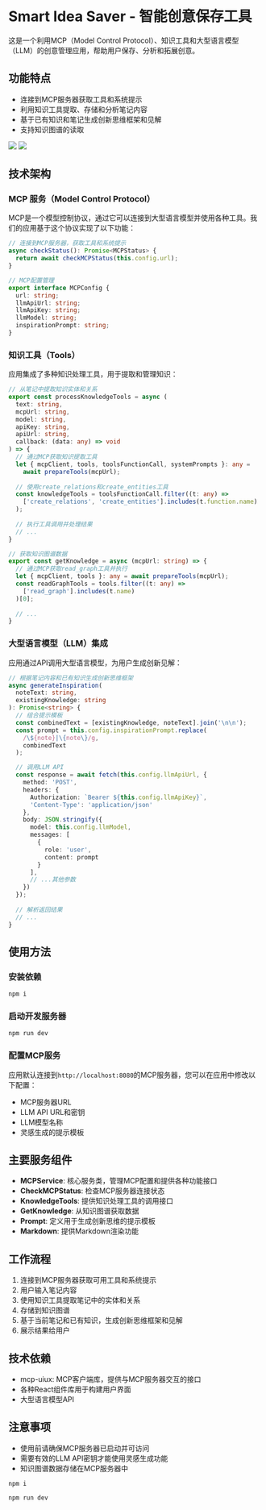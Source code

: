 # Smart Idea Saver - 智能创意保存工具

这是一个利用MCP（Model Control Protocol）、知识工具和大型语言模型（LLM）的创意管理应用，帮助用户保存、分析和拓展创意。

## 功能特点

- 连接到MCP服务器获取工具和系统提示
- 利用知识工具提取、存储和分析笔记内容
- 基于已有知识和笔记生成创新思维框架和见解
- 支持知识图谱的读取

![](./public/1744705913290.png)
![](./public/1744705886090.png)

## 技术架构

### MCP 服务（Model Control Protocol）

MCP是一个模型控制协议，通过它可以连接到大型语言模型并使用各种工具。我们的应用基于这个协议实现了以下功能：

```typescript
// 连接到MCP服务器，获取工具和系统提示
async checkStatus(): Promise<MCPStatus> {
  return await checkMCPStatus(this.config.url);
}

// MCP配置管理
export interface MCPConfig {
  url: string;
  llmApiUrl: string;
  llmApiKey: string;
  llmModel: string;
  inspirationPrompt: string;
}
```

### 知识工具（Tools）

应用集成了多种知识处理工具，用于提取和管理知识：

```typescript
// 从笔记中提取知识实体和关系
export const processKnowledgeTools = async (
  text: string,
  mcpUrl: string,
  model: string,
  apiKey: string,
  apiUrl: string,
  callback: (data: any) => void
) => {
  // 通过MCP获取知识提取工具
  let { mcpClient, tools, toolsFunctionCall, systemPrompts }: any =
    await prepareTools(mcpUrl);
    
  // 使用create_relations和create_entities工具
  const knowledgeTools = toolsFunctionCall.filter((t: any) =>
    ['create_relations', 'create_entities'].includes(t.function.name)
  );
  
  // 执行工具调用并处理结果
  // ...
}

// 获取知识图谱数据
export const getKnowledge = async (mcpUrl: string) => {
  // 通过MCP获取read_graph工具并执行
  let { mcpClient, tools }: any = await prepareTools(mcpUrl);
  const readGraphTools = tools.filter((t: any) =>
    ['read_graph'].includes(t.name)
  )[0];
  
  // ...
}
```

### 大型语言模型（LLM）集成

应用通过API调用大型语言模型，为用户生成创新见解：

```typescript
// 根据笔记内容和已有知识生成创新思维框架
async generateInspiration(
  noteText: string,
  existingKnowledge: string
): Promise<string> {
  // 组合提示模板
  const combinedText = [existingKnowledge, noteText].join('\n\n');
  const prompt = this.config.inspirationPrompt.replace(
    /\${note}|\{note\}/g,
    combinedText
  );

  // 调用LLM API
  const response = await fetch(this.config.llmApiUrl, {
    method: 'POST',
    headers: {
      Authorization: `Bearer ${this.config.llmApiKey}`,
      'Content-Type': 'application/json'
    },
    body: JSON.stringify({
      model: this.config.llmModel,
      messages: [
        {
          role: 'user',
          content: prompt
        }
      ],
      // ...其他参数
    })
  });
  
  // 解析返回结果
  // ...
}
```

## 使用方法

### 安装依赖

```bash
npm i
```

### 启动开发服务器

```bash
npm run dev
```

### 配置MCP服务

应用默认连接到`http://localhost:8080`的MCP服务器，您可以在应用中修改以下配置：

- MCP服务器URL
- LLM API URL和密钥
- LLM模型名称
- 灵感生成的提示模板

## 主要服务组件

- **MCPService**: 核心服务类，管理MCP配置和提供各种功能接口
- **CheckMCPStatus**: 检查MCP服务器连接状态
- **KnowledgeTools**: 提供知识处理工具的调用接口
- **GetKnowledge**: 从知识图谱获取数据
- **Prompt**: 定义用于生成创新思维的提示模板
- **Markdown**: 提供Markdown渲染功能

## 工作流程

1. 连接到MCP服务器获取可用工具和系统提示
2. 用户输入笔记内容
3. 使用知识工具提取笔记中的实体和关系
4. 存储到知识图谱
5. 基于当前笔记和已有知识，生成创新思维框架和见解
6. 展示结果给用户

## 技术依赖

- mcp-uiux: MCP客户端库，提供与MCP服务器交互的接口
- 各种React组件库用于构建用户界面
- 大型语言模型API

## 注意事项

- 使用前请确保MCP服务器已启动并可访问
- 需要有效的LLM API密钥才能使用灵感生成功能
- 知识图谱数据存储在MCP服务器中

```
npm i
```


```
npm run dev
```


